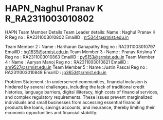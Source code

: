 # HAPN_Naghul Pranav K R_RA2311003010802

HAPN 
Team Member Details
Team Leader details:
Name : Naghul Pranav K R
Reg no : RA2311003010802
EmailID : nr5344@srmist.edu.in

Team Member 2 :
Name : Hariharan Ganapathy
Reg no : RA2311003010797
EmailID : hg1839@srmist.edu.in
Team Member 3 :
Name : Pranav Krishna Y
Reg no : RA2311003010863
EmailID : py5153@srmist.edu.in 
Team Member 4 :
Name : Aaryan Manoj
Reg no : RA2311003010821
EmailID : am9527@srmist.edu.in
Team Member 5 :
Name :Justin Pascal
Reg no : RA2311003010848
EmailID : jp3653@srmist.edu.in

Problem Statement : 
In underserved communities, financial inclusion is hindered by several challenges, including the lack of traditional credit histories, language barriers, digital illiteracy, high costs of financial services, and complex regulatory requirements. These issues prevent marginalized individuals and small businesses from accessing essential financial products like loans, savings accounts, and insurance, thereby limiting their economic opportunities and financial stability.
